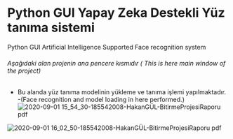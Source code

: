 # Python GUI Yapay Zeka Destekli Yüz tanıma sistemi
Python GUI Artificial Intelligence Supported Face recognition system

######  Aşağıdaki alan projenin ana pencere kısmıdır ( This is here main window of the project)
- Bu alanda yüz tanıma modelinin yükleme ve tanıma işlemi yapılmaktadır.
-(Face recognition and model loading in here performed.)
![2020-09-01 15_54_30-185542008-HakanGÜL-BitirmeProjesiRaporu pdf](https://user-images.githubusercontent.com/34252239/91853904-91344880-ec6b-11ea-8288-6967cc955573.png)


![2020-09-01 16_02_50-185542008-HakanGÜL-BitirmeProjesiRaporu pdf](https://user-images.githubusercontent.com/34252239/91854628-aeb5e200-ec6c-11ea-9469-e511b92fec9a.png)
